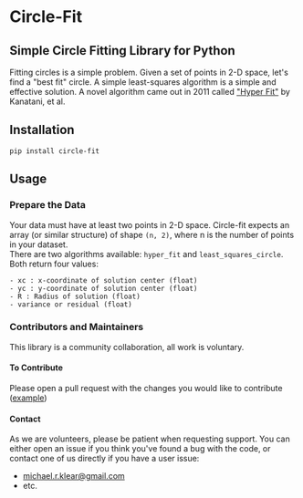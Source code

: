 # Circle-Fit
## Simple Circle Fitting Library for Python
Fitting circles is a simple problem. Given a set of points in 2-D space, let's find a "best fit" circle. A simple least-squares algorithm is a simple and effective solution. A novel algorithm came out in 2011 called ["Hyper Fit"](https://www.sciencedirect.com/science/article/pii/S0167947310004809?via%3Dihub) by Kanatani, et al.

## Installation
```
pip install circle-fit
```

## Usage
### Prepare the Data
Your data must have at least two points in 2-D space. Circle-fit expects an array (or similar structure) of shape `(n, 2)`, where n is the number of points in your dataset.<br>
There are two algorithms available: `hyper_fit` and `least_squares_circle`. Both return four values:
```
- xc : x-coordinate of solution center (float)
- yc : y-coordinate of solution center (float)
- R : Radius of solution (float)
- variance or residual (float)
```

### Contributors and Maintainers
This library is a community collaboration, all work is voluntary.

#### To Contribute
Please open a pull request with the changes you would like to contribute ([example](https://github.com/AlliedToasters/circle-fit/pull/10))

#### Contact
As we are volunteers, please be patient when requesting support. You can either open an issue if you think you've found a bug with the code, or contact one of us directly if you have a user issue:

 - michael.r.klear@gmail.com
 - etc.
